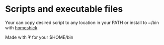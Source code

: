 # Scripts and executable files

Your can copy desired script to any location in your PATH
or install to ~/bin with [homeshick](https://github.com/antontsv/homeshick)

Made with 💗  for your $HOME/bin

